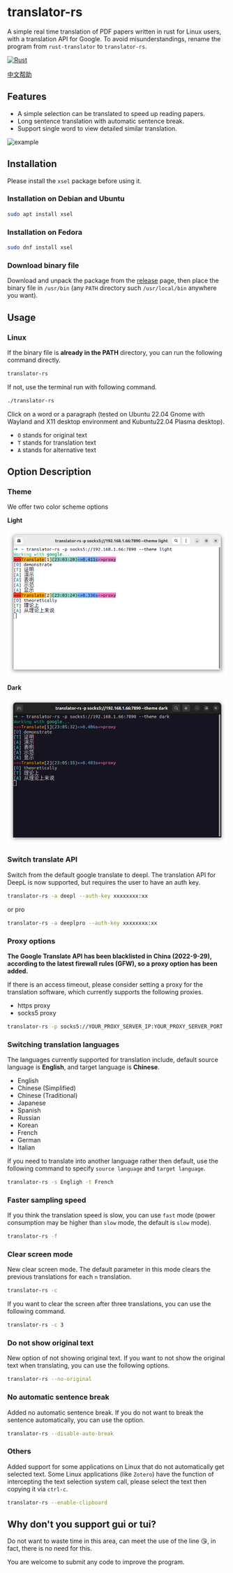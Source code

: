 # translator-rs

A simple real time translation of PDF papers written in rust for Linux users, with a translation API for Google. To avoid misunderstandings, rename the program from `rust-translator` to `translator-rs`.

[![Rust](https://github.com/rikonaka/translator-rs/actions/workflows/rust.yml/badge.svg?branch=main)](https://github.com/rikonaka/translator-rs/actions/workflows/rust.yml)

[中文帮助](https://github.com/rikonaka/translator-rs/blob/main/README_zh.md)

## Features

* A simple selection can be translated to speed up reading papers.
* Long sentence translation with automatic sentence break.
* Support single word to view detailed similar translation.

![example](./vids/example.gif)

## Installation

Please install the `xsel` package before using it.

### Installation on Debian and Ubuntu

```bash
sudo apt install xsel
```

### Installation on Fedora

```bash
sudo dnf install xsel
```

### Download binary file

Download and unpack the package from the [release](https://github.com/rikonaka/translator-rs/releases) page, then place the binary file in `/usr/bin` (any `PATH` directory such `/usr/local/bin` anywhere you want).

## Usage

### Linux

If the binary file is **already in the PATH** directory, you can run the following command directly.

```bash
translator-rs
```

If not, use the terminal run with following command.

```bash
./translator-rs
```

Click on a word or a paragraph (tested on Ubuntu 22.04 Gnome with Wayland and X11 desktop environment and Kubuntu22.04 Plasma desktop).

- `O` stands for original text
- `T` stands for translation text
- `A` stands for alternative text

## Option Description

### Theme

We offer two color scheme options

**Light**

![light](./vids/theme_light.png)

**Dark**

![dark](./vids/theme_dark.png)

### Switch translate API

Switch from the default google translate to deepl. The translation API for DeepL is now supported, but requires the user to have an auth key.

```bash
translator-rs -a deepl --auth-key xxxxxxxx:xx
```

or pro

```bash
translator-rs -a deeplpro --auth-key xxxxxxxx:xx
```

### Proxy options

**The Google Translate API has been blacklisted in China (2022-9-29), according to the latest firewall rules (GFW), so a proxy option has been added.**

If there is an access timeout, please consider setting a proxy for the translation software, which currently supports the following proxies.

* https proxy
* socks5 proxy

```bash
translator-rs -p socks5://YOUR_PROXY_SERVER_IP:YOUR_PROXY_SERVER_PORT
```

### Switching translation languages

The languages currently supported for translation include, default source language is **English**, and target language is **Chinese**.

* English
* Chinese (Simplified)
* Chinese (Traditional)
* Japanese
* Spanish
* Russian
* Korean
* French
* German
* Italian

If you need to translate into another language rather then default, use the following command to specify `source language` and `target language`.

```bash
translator-rs -s Engligh -t French
```

### Faster sampling speed

If you think the translation speed is slow, you can use `fast` mode (power consumption may be higher than `slow` mode, the default is `slow` mode).

```bash
translator-rs -f
```

### Clear screen mode

New clear screen mode. The default parameter in this mode clears the previous translations for each `n` translation.

```bash
translator-rs -c
```

If you want to clear the screen after three translations, you can use the following command.

```bash
translator-rs -c 3
```

### Do not show original text

New option of not showing original text. If you want to not show the original text when translating, you can use the following options.

```bash
translator-rs --no-original
```

### No automatic sentence break

Added no automatic sentence break. If you do not want to break the sentence automatically, you can use the option.

```bash
translator-rs --disable-auto-break
```

### Others

Added support for some applications on Linux that do not automatically get selected text. Some Linux applications (like `Zotero`) have the function of intercepting the text selection system call, please select the text then copying it via `ctrl-c`.

```bash
translator-rs --enable-clipboard
```

## Why don't you support gui or tui?

Do not want to waste time in this area, can meet the use of the line 😘, in fact, there is no need for this.

You are welcome to submit any code to improve the program.
